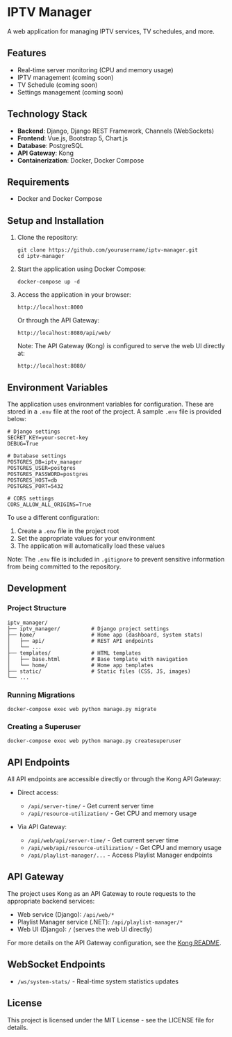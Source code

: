 ﻿# IPTV Manager

A web application for managing IPTV services, TV schedules, and more.

## Features

- Real-time server monitoring (CPU and memory usage)
- IPTV management (coming soon)
- TV Schedule (coming soon)
- Settings management (coming soon)

## Technology Stack

- **Backend**: Django, Django REST Framework, Channels (WebSockets)
- **Frontend**: Vue.js, Bootstrap 5, Chart.js
- **Database**: PostgreSQL
- **API Gateway**: Kong
- **Containerization**: Docker, Docker Compose

## Requirements

- Docker and Docker Compose

## Setup and Installation

1. Clone the repository:
   ```
   git clone https://github.com/yourusername/iptv-manager.git
   cd iptv-manager
   ```

2. Start the application using Docker Compose:
   ```
   docker-compose up -d
   ```

3. Access the application in your browser:
   ```
   http://localhost:8000
   ```

   Or through the API Gateway:
   ```
   http://localhost:8080/api/web/
   ```

   Note: The API Gateway (Kong) is configured to serve the web UI directly at:
   ```
   http://localhost:8080/
   ```

## Environment Variables

The application uses environment variables for configuration. These are stored in a `.env` file at the root of the project. A sample `.env` file is provided below:

```
# Django settings
SECRET_KEY=your-secret-key
DEBUG=True

# Database settings
POSTGRES_DB=iptv_manager
POSTGRES_USER=postgres
POSTGRES_PASSWORD=postgres
POSTGRES_HOST=db
POSTGRES_PORT=5432

# CORS settings
CORS_ALLOW_ALL_ORIGINS=True
```

To use a different configuration:
1. Create a `.env` file in the project root
2. Set the appropriate values for your environment
3. The application will automatically load these values

Note: The `.env` file is included in `.gitignore` to prevent sensitive information from being committed to the repository.

## Development

### Project Structure

```
iptv_manager/
├── iptv_manager/          # Django project settings
├── home/                  # Home app (dashboard, system stats)
│   ├── api/               # REST API endpoints
│   └── ...
├── templates/             # HTML templates
│   ├── base.html          # Base template with navigation
│   └── home/              # Home app templates
├── static/                # Static files (CSS, JS, images)
└── ...
```

### Running Migrations

```
docker-compose exec web python manage.py migrate
```

### Creating a Superuser

```
docker-compose exec web python manage.py createsuperuser
```

## API Endpoints

All API endpoints are accessible directly or through the Kong API Gateway:

- Direct access:
  - `/api/server-time/` - Get current server time
  - `/api/resource-utilization/` - Get CPU and memory usage

- Via API Gateway:
  - `/api/web/api/server-time/` - Get current server time
  - `/api/web/api/resource-utilization/` - Get CPU and memory usage
  - `/api/playlist-manager/...` - Access Playlist Manager endpoints

## API Gateway

The project uses Kong as an API Gateway to route requests to the appropriate backend services:

- Web service (Django): `/api/web/*`
- Playlist Manager service (.NET): `/api/playlist-manager/*`
- Web UI (Django): `/` (serves the web UI directly)

For more details on the API Gateway configuration, see the [Kong README](config/kong/README.md).

## WebSocket Endpoints

- `/ws/system-stats/` - Real-time system statistics updates

## License

This project is licensed under the MIT License - see the LICENSE file for details.
